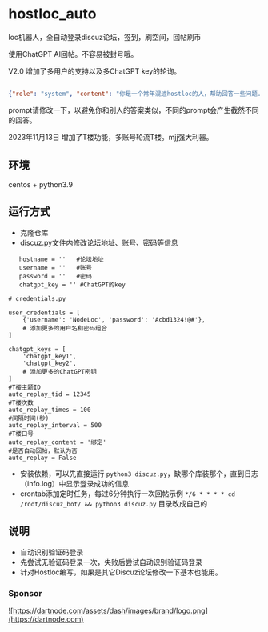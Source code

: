 # hostloc_auto
loc机器人，全自动登录discuz论坛，签到，刷空间，回帖刷币

使用ChatGPT AI回帖。不容易被封号哦。

V2.0 增加了多用户的支持以及多ChatGPT key的轮询。

##
```json
{"role": "system", "content": "你是一个常年混迹hostloc的人，帮助回答一些问题."},
```
prompt请修改一下，以避免你和别人的答案类似，不同的prompt会产生截然不同的回答。

2023年11月13日 增加了T楼功能，多账号轮流T楼。mjj强大利器。

## 环境
centos + python3.9

## 运行方式
 - 克隆仓库
 - discuz.py文件内修改论坛地址、账号、密码等信息

 ```
    hostname = ''   #论坛地址
    username = ''   #账号
    password = ''   #密码
    chatgpt_key = '' #ChatGPT的key
```

```angular2html
# credentials.py

user_credentials = [
    {'username': 'NodeLoc', 'password': 'Acbd1324!@#'},
    # 添加更多的用户名和密码组合
]

chatgpt_keys = [
    'chatgpt_key1',
    'chatgpt_key2',
    # 添加更多的ChatGPT密钥
]
#T楼主题ID
auto_replay_tid = 12345
#T楼次数
auto_replay_times = 100
#间隔时间(秒)
auto_replay_interval = 500
#T楼口号
auto_replay_content = '绑定'
#是否自动回帖，默认为否
auto_replay = False
```

 - 安装依赖，可以先直接运行 `python3 discuz.py`，缺哪个库装那个，直到日志（info.log）中显示登录成功的信息
 - crontab添加定时任务，每过6分钟执行一次回帖示例 `*/6 * * * * cd /root/discuz_bot/ && python3 discuz.py` 目录改成自己的

## 说明
 - 自动识别验证码登录
 - 先尝试无验证码登录一次，失败后尝试自动识别验证码登录
 - 针对Hostloc编写，如果是其它Discuz论坛修改一下基本也能用。

### Sponsor 
![https://dartnode.com/assets/dash/images/brand/logo.png](https://dartnode.com)

